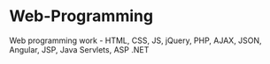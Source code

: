 # Web-Programming
Web programming work - HTML, CSS, JS, jQuery, PHP, AJAX, JSON, Angular, JSP, Java Servlets, ASP .NET
